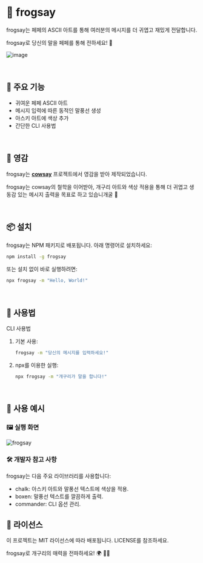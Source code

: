 # 🐸 frogsay

frogsay는 페페의 ASCII 아트를 통해 여러분의 메시지를 더 귀엽고 재밌게 전달합니다.

frogsay로 당신의 말을 페페를 통해 전하세요! 🎉

![image](https://github.com/user-attachments/assets/b476efd5-14c8-4c59-b9df-1fff84225aab)


<br/>

## 🌟 주요 기능

- 귀여운 페페 ASCII 아트
- 메시지 입력에 따른 동적인 말풍선 생성
- 아스키 아트에 색상 추가
- 간단한 CLI 사용법

<br/>

## 🎨 영감

frogsay는 **[cowsay](https://github.com/piuccio/cowsay)** 프로젝트에서 영감을 받아 제작되었습니다.

frogsay는 cowsay의 철학을 이어받아,
개구리 아트와 색상 적용을 통해 더 귀엽고 생동감 있는 메시지 출력을 목표로 하고 있습니개굴 🐸

<br/>

## 📦 설치

frogsay는 NPM 패키지로 배포됩니다. 아래 명령어로 설치하세요:

```bash
npm install -g frogsay
```

또는 설치 없이 바로 실행하려면:

```bash
npx frogsay -m "Hello, World!"
```

<br/>

## 🚀 사용법

CLI 사용법

1. 기본 사용:
   ```bash
   frogsay -m "당신의 메시지를 입력하세요!"
   ```
2. npx를 이용한 실행:
   ```bash
   npx frogsay -m "개구리가 말을 합니다!"
   ```

<br/>

## 🎥 사용 예시

### 🖼️ 실행 화면

![frogsay](https://github.com/user-attachments/assets/17e51e7b-fe93-445f-a7c9-913e5e1d7ae7)

### 🛠️ 개발자 참고 사항

frogsay는 다음 주요 라이브러리를 사용합니다:

- chalk: 아스키 아트와 말풍선 텍스트에 색상을 적용.
- boxen: 말풍선 텍스트를 깔끔하게 출력.
- commander: CLI 옵션 관리.

## 📜 라이선스

이 프로젝트는 MIT 라이선스에 따라 배포됩니다. LICENSE를 참조하세요.

frogsay로 개구리의 매력을 전파하세요! 🌍 🐸✨
